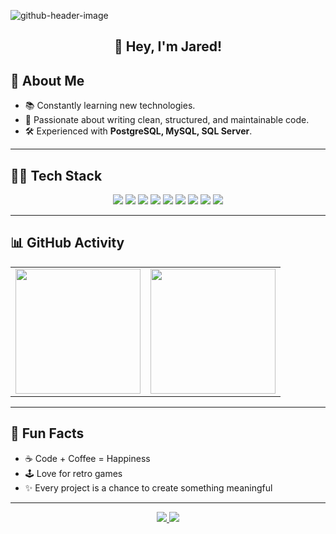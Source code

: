 ![github-header-image](https://github.com/user-attachments/assets/780c8ca4-4e70-44f4-a480-dd848857a0fd)

<h2 align="center">👋 Hey, I'm Jared!</h2>


## 🚀 About Me  
- 📚 Constantly learning new technologies.  
- 🚀 Passionate about writing clean, structured, and maintainable code.  
- 🛠 Experienced with **PostgreSQL, MySQL, SQL Server**.  

---

## 🧑‍💻 Tech Stack  
<p align="center">
  <img src="https://img.shields.io/badge/Code-JavaScript-yellow?style=for-the-badge&logo=javascript"/>
  <img src="https://img.shields.io/badge/Code-TypeScript-blue?style=for-the-badge&logo=typescript"/>
  <img src="https://img.shields.io/badge/Code-Java-red?style=for-the-badge&logo=openjdk&logoColor=white"/>
  <img src="https://img.shields.io/badge/Framework-Angular-red?style=for-the-badge&logo=angular"/>
  <img src="https://img.shields.io/badge/Framework-Ionic-3880FF?style=for-the-badge&logo=ionic&logoColor=white"/>
  <img src="https://img.shields.io/badge/Backend-Node.js-green?style=for-the-badge&logo=node.js"/>
  <img src="https://img.shields.io/badge/Database-MySQL-orange?style=for-the-badge&logo=mysql"/>
  <img src="https://img.shields.io/badge/Database-PostgreSQL-blue?style=for-the-badge&logo=postgresql"/>
  <img src="https://img.shields.io/badge/Database-SQL%20Server-CC2927?style=for-the-badge&logo=microsoftsqlserver&logoColor=white"/>
</p>



---

## 📊 GitHub Activity  
<table align="center">
  <tr>
    <td>
      <img height="200" src="https://github-readme-stats.vercel.app/api/top-langs/?username=jgarciax&layout=compact&theme=tokyonight"/>
    </td>
    <td>
      <img height="200" src="https://github-readme-streak-stats.herokuapp.com/?user=jgarciax&theme=tokyonight&hide_border=true"/>
    </td>
  </tr>
</table>


---

## 🎨 Fun Facts  
- ☕ Code + Coffee = Happiness  
- 🕹 Love for retro games  
- ✨ Every project is a chance to create something meaningful  

---

<p align="center">
  <a href="https://www.linkedin.com/in/jared-garcia-a05861282/">
  <img src="https://img.shields.io/badge/LinkedIn-blue?style=for-the-badge&logo=linkedin">
    
<a href="mailto:Edsonpatzan@gmail.com?subject=Contacto%20desde%20GitHub&body=Hola%20Edson,">
  <img src="https://img.shields.io/badge/Gmail-red?style=for-the-badge&logo=gmail">
</a>

